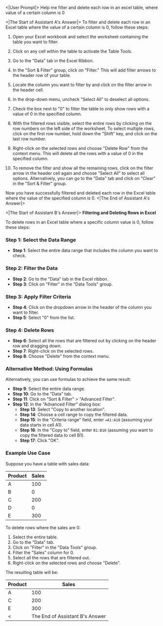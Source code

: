 <|User Prompt|>
Help me filter and delete each row in an excel table, where value of a certain column is 0 

<|The Start of Assistant A's Answer|>
To filter and delete each row in an Excel table where the value of a certain column is 0, follow these steps:

1. Open your Excel workbook and select the worksheet containing the table you want to filter.

2. Click on any cell within the table to activate the Table Tools.

3. Go to the "Data" tab in the Excel Ribbon.

4. In the "Sort & Filter" group, click on "Filter." This will add filter arrows to the header row of your table.

5. Locate the column you want to filter by and click on the filter arrow in the header cell.

6. In the drop-down menu, uncheck "Select All" to deselect all options.

7. Check the box next to "0" to filter the table to only show rows with a value of 0 in the specified column.

8. With the filtered rows visible, select the entire rows by clicking on the row numbers on the left side of the worksheet. To select multiple rows, click on the first row number, hold down the "Shift" key, and click on the last row number.

9. Right-click on the selected rows and choose "Delete Row" from the context menu. This will delete all the rows with a value of 0 in the specified column.

10. To remove the filter and show all the remaining rows, click on the filter arrow in the header cell again and choose "Select All" to select all options. Alternatively, you can go to the "Data" tab and click on "Clear" in the "Sort & Filter" group.

Now you have successfully filtered and deleted each row in the Excel table where the value of the specified column is 0.
<|The End of Assistant A's Answer|>

<|The Start of Assistant B's Answer|>
**Filtering and Deleting Rows in Excel**

To delete rows in an Excel table where a specific column value is 0, follow these steps:

### Step 1: **Select the Data Range**

- **Step 1**: Select the entire data range that includes the column you want to check.

### Step 2: **Filter the Data**

- **Step 2**: Go to the "Data" tab in the Excel ribbon.
- **Step 3**: Click on "Filter" in the "Data Tools" group.

### Step 3: **Apply Filter Criteria**

- **Step 4**: Click on the dropdown arrow in the header of the column you want to filter.
- **Step 5**: Select "0" from the list.

### Step 4: **Delete Rows**

- **Step 6**: Select all the rows that are filtered out by clicking on the header row and dragging down.
- **Step 7**: Right-click on the selected rows.
- **Step 8**: Choose "Delete" from the context menu.

### Alternative Method: Using Formulas

Alternatively, you can use formulas to achieve the same result:

- **Step 9**: Select the entire data range.
- **Step 10**: Go to the "Data" tab.
- **Step 11**: Click on "Sort & Filter" > "Advanced Filter".
- **Step 12**: In the "Advanced Filter" dialog box:
  - **Step 13**: Select "Copy to another location".
  - **Step 14**: Choose a cell range to copy the filtered data.
  - **Step 15**: In the "Criteria range" field, enter `=A1:A10` (assuming your data starts in cell A1).
  - **Step 16**: In the "Copy to" field, enter `B1:B10` (assuming you want to copy the filtered data to cell B1).
  - **Step 17**: Click "OK".

### Example Use Case

Suppose you have a table with sales data:

| Product | Sales |
| --- | --- |
| A      | 100  |
| B      | 0    |
| C      | 200  |
| D      | 0    |
| E      | 300  |

To delete rows where the sales are 0:

1. Select the entire table.
2. Go to the "Data" tab.
3. Click on "Filter" in the "Data Tools" group.
4. Filter the "Sales" column for 0.
5. Select all the rows that are filtered out.
6. Right-click on the selected rows and choose "Delete".

The resulting table will be:

| Product | Sales |
| --- | --- |
| A      | 100  |
| C      | 200  |
| E      | 300  |
<|The End of Assistant B's Answer|>